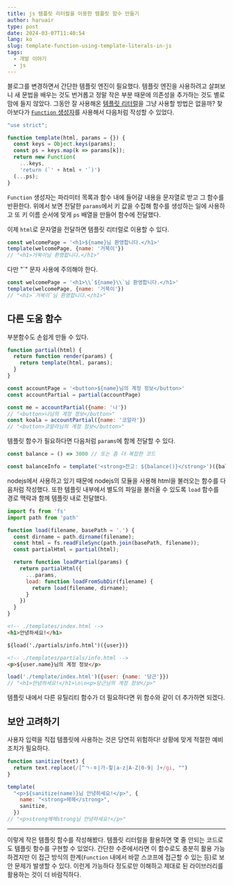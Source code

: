 ```yaml
---
title: js 템플릿 리터럴을 이용한 템플릿 함수 만들기
author: haruair
type: post
date: 2024-03-07T11:40:54
lang: ko
slug: template-function-using-template-literals-in-js
tags:
  - 개발 이야기
  - js
---
```


블로그를 변경하면서 간단한 템플릿 엔진이 필요했다. 템플릿 엔진을 사용하려고
살펴보니 새 문법을 배우는 것도 번거롭고 정말 작은 부분 때문에 의존성을 추가하는
것도 별로 맘에 들지 않았다. 그동안 잘 사용해온 [템플릿 리터럴][0]을 그냥 사용할
방법은 없을까? 찾아보다가 [`Function` 생성자][1]를 사용해서 다음처럼 작성할 수
있었다.

```js
"use strict";

function template(html, params = {}) {
  const keys = Object.keys(params);
  const ps = keys.map(k => params[k]);
  return new Function(
    ...keys,
    'return (`' + html + '`)')
  (...ps);
}
```

`Function` 생성자는 파라미터 목록과 함수 내에 들어갈 내용을 문자열로 받고 그
함수를 반환한다. 위에서 보면 전달한 `params`에서 키 값을 수집해 함수를
생성하는 일에 사용하고 또 키 이름 순서에 맞게 `ps`  배열을 만들어 함수에
전달했다.

이제 `html`로 문자열을 전달하면 템플릿 리터럴로 이용할 수 있다.

```js
const welcomePage = '<h1>${name}님 환영합니다.</h1>'
template(welcomePage, {name: '거북이'})
// "<h1>거북이님 환영합니다.</h1>"
```

다만 "\`" 문자 사용에 주의해야 한다.

```js
const welcomePage = '<h1>\\`${name}\\`님 환영합니다.</h1>'
template(welcomePage, {name: '거북이'})
// "<h1>`거북이`님 환영합니다.</h1>"
```

## 다른 도움 함수

부분함수도 손쉽게 만들 수 있다.

```js
function partial(html) {
  return function render(params) {
    return template(html, params);
  }
}
```

```js
const accountPage = '<button>${name}님의 계정 정보</button>'
const accountPartial = partial(accountPage)

const me = accountPartial({name: '나'})
// "<button>나님의 계정 정보</button>"
const koala = accountPartial({name: '코알라'})
// "<button>코알라님의 계정 정보</button>"
```

템플릿 함수가 필요하다면 다음처럼 `params`에 함께 전달할 수 있다.

```js
const balance = () => 3000 // 또는 좀 더 복잡한 코드

const balanceInfo = template('<strong>잔고: ${balance()}</strong>')({balance})
```

nodejs에서 사용하고 있기 때문에 nodejs의 모듈을 사용해 html을 불러오는 함수를
다음처럼 작성했다. 또한 템플릿 내부에서 별도의 파일을 불러올 수 있도록 `load`
함수를 경로 맥락과 함께 템플릿 내로 전달했다.

```js
import fs from 'fs'
import path from 'path'

function load(filename, basePath = '.') {
  const dirname = path.dirname(filename);
  const html = fs.readFileSync(path.join(basePath, filename));
  const partialHtml = partial(html);

  return function loadPartial(params) {
    return partialHtml({
      ...params,
      load: function loadFromSubDir(filename) {
        return load(filename, dirname);
      }
    })
  }
}
```

```html
<!-- ./templates/index.html -->
<h1>안녕하세요!</h1>

${load('./partials/info.html')({user})}
```

```html
<!-- ./templates/partials/info.html -->
<p>${user.name}님의 계정 정보</p>
```

```js
load('./template/index.html')({user: {name: '당근'}})
// "<h1>안녕하세요!</h1>\n\n<p>당근님의 계정 정보</p>"
```

템플릿 내에서 다른 유틸리티 함수가 더 필요하다면 위 함수와 같이 더 추가하면
되겠다.

## 보안 고려하기

사용자 입력을 직접 템플릿에 사용하는 것은 당연히 위험하다! 상황에 맞게 적절한
예비 조치가 필요하다.

```js
function sanitize(text) {
  return text.replace(/[^ㄱ-ㅎ|가-힣|a-z|A-Z|0-9| ]+/gi, "")
}

template(
  "<p>${sanitize(name)}님 안녕하세요!</p>", {
    name: "<strong>헤헤</strong>",
    sanitize,
  })
// "<p>strong헤헤strong님 안녕하세요!</p>"
```

---

이렇게 작은 템플릿 함수를 작성해봤다. 템플릿 리터럴을 활용하면 몇 줄 안되는
코드로도 템플릿 함수를 구현할 수 있었다. 간단한 수준에서라면 이 함수로도 충분히
활용 가능하겠지만 이 접근 방식의 한계(`Function` 내에서 바깥 스코프에 접근할 수
있는 등)로 보안 문제가 발생할 수 있다. 이런게 가능하다 정도로만 이해하고 제대로
된 라이브러리를 활용하는 것이 더 바람직하다.

[0]: https://developer.mozilla.org/ko/docs/Web/JavaScript/Reference/Template_literals
[1]: https://developer.mozilla.org/ko/docs/Web/JavaScript/Reference/Global_Objects/Function

